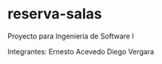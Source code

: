 reserva-salas
=============

Proyecto para Ingeniería de Software I 

Integrantes:  Ernesto Acevedo
              Diego Vergara
